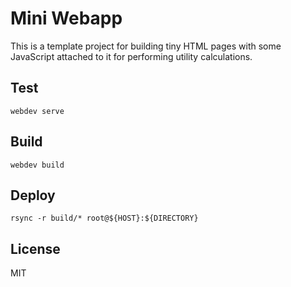 # Mini Webapp

This is a template project for building tiny HTML pages with some JavaScript attached to it for performing utility calculations.

## Test

```
webdev serve
```

## Build

```
webdev build
```

## Deploy

```
rsync -r build/* root@${HOST}:${DIRECTORY}
```

## License

MIT
